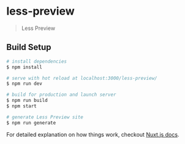 # less-preview

> Less Preview

## Build Setup

``` bash
# install dependencies
$ npm install

# serve with hot reload at localhost:3000/less-preview/
$ npm run dev

# build for production and launch server
$ npm run build
$ npm start

# generate Less Preview site
$ npm run generate
```

For detailed explanation on how things work, checkout [Nuxt.js docs](https://nuxtjs.org).
